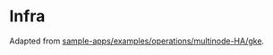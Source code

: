 # Infra

Adapted from [sample-apps/examples/operations/multinode-HA/gke](https://github.com/vespa-engine/sample-apps/tree/e67b3ee752959bb9c7655fb90c9adfe1079ba2bf/examples/operations/multinode-HA/gke).
